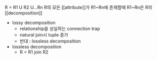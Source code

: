R = R1 U R2 U...Rn
R의 모든 [[attribute]]가 R1~Rn에 존재할때
R1~Rn은 R의 [[decomposition]] 

- lossy decomposition
	- relationship을 상실하는 connection trap
	- natural join시 tuple 증가
	- 반대 : lossless decomposition
- lossless decomposition
	- R = R1 join R2
